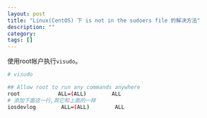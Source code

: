```yaml
---
layout: post
title: "Linux(CentOS) 下 is not in the sudoers file 的解决方法"
description: ""
category: 
tags: []
---
```


使用root帐户执行`visudo`。

```bash
# visudo

## Allow root to run any commands anywhere
root            ALL=(ALL)        ALL
# 添加下面这一行,其它和上面的一样
iosdevlog        ALL=(ALL)        ALL
```

